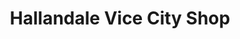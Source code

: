 ---
title: "Hallandale Vice City Shop"
url: /pembroke-park/hallandale-vice-city-shop/
shop: variety store
---